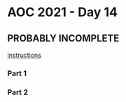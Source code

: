 # AOC 2021 - Day 14

## PROBABLY INCOMPLETE

[instructions](https://adventofcode.com/2021/day/14)

### Part 1

>

### Part 2

>
